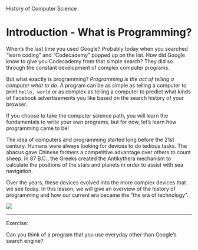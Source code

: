 History of Computer Science
# Introduction - What is Programming?

When’s the last time you used Google? Probably today when you searched “learn coding” and “Codecademy” popped up on the list. How did Google know to give you Codecademy from that simple search? They did so through the constant development of complex computer programs.

But what exactly is programming? _Programming is the act of telling a computer what to do._ A program can be as simple as telling a computer to print `hello, world` or as complex as telling a computer to predict what kinds of Facebook advertisements you like based on the search history of your browser.

If you choose to take the computer science path, you will learn the fundamentals to write your own programs, but for now, let’s learn how programming came to be!

The idea of computers and programming started long before the 21st century. Humans were always looking for devices to do tedious tasks. The abacus gave Chinese farmers a competitive advantage over others to count sheep. In 87 B.C., the Greeks created the Antikythera mechanism to calculate the positions of the stars and planets in order to assist with sea navigation.

Over the years, these devices evolved into the more complex devices that we see today. In this lesson, we will give an overview of the history of programming and how our current era became the “the era of technology”.

![](https://content.codecademy.com/programs/code-foundations-path/cs-survey/history%20of%20cs/before%20and%20after%20computers%20(1).svg)

---

Exercise:

Can you think of a program that you use everyday other than Google’s search engine?